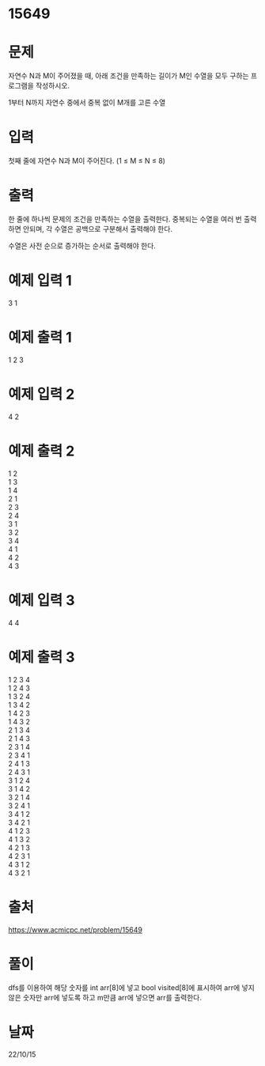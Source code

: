 # 15649

# 문제
자연수 N과 M이 주어졌을 때, 아래 조건을 만족하는 길이가 M인 수열을 모두 구하는 프로그램을 작성하시오.

1부터 N까지 자연수 중에서 중복 없이 M개를 고른 수열

# 입력
첫째 줄에 자연수 N과 M이 주어진다. (1 ≤ M ≤ N ≤ 8)

# 출력
한 줄에 하나씩 문제의 조건을 만족하는 수열을 출력한다. 중복되는 수열을 여러 번 출력하면 안되며, 각 수열은 공백으로 구분해서 출력해야 한다.

수열은 사전 순으로 증가하는 순서로 출력해야 한다.

# 예제 입력 1 
3 1

# 예제 출력 1 
1
2
3

# 예제 입력 2 
4 2

# 예제 출력 2 
1 2  
1 3  
1 4  
2 1  
2 3  
2 4  
3 1  
3 2  
3 4  
4 1  
4 2  
4 3  

# 예제 입력 3 
4 4

# 예제 출력 3 
1 2 3 4  
1 2 4 3  
1 3 2 4  
1 3 4 2  
1 4 2 3  
1 4 3 2  
2 1 3 4  
2 1 4 3  
2 3 1 4  
2 3 4 1  
2 4 1 3  
2 4 3 1  
3 1 2 4  
3 1 4 2  
3 2 1 4  
3 2 4 1  
3 4 1 2  
3 4 2 1  
4 1 2 3  
4 1 3 2  
4 2 1 3  
4 2 3 1  
4 3 1 2  
4 3 2 1  
 
# 출처 
https://www.acmicpc.net/problem/15649

# 풀이
dfs를 이용하여 해당 숫자를 int arr[8]에 넣고 bool visited[8]에 표시하여 arr에 넣지 않은 숫자만 arr에 넣도록 하고 m만큼 arr에 넣으면 arr를 출력한다.

# 날짜
22/10/15
